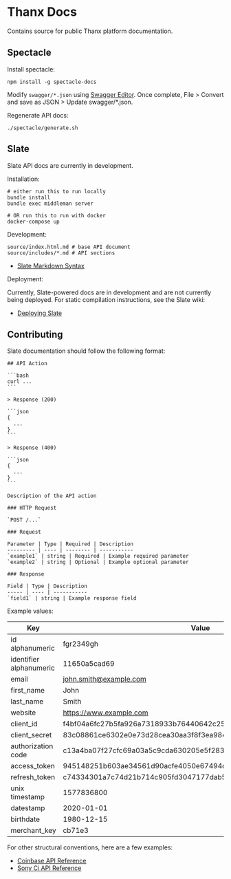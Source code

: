 # Thanx Docs

Contains source for public Thanx platform documentation.

## Spectacle

Install spectacle:

```
npm install -g spectacle-docs
```

Modify `swagger/*.json` using [Swagger Editor](https://editor.swagger.io/). Once
complete, File > Convert and save as JSON > Update swagger/*.json.

Regenerate API docs:

```
./spectacle/generate.sh
```

## Slate

Slate API docs are currently in development.

Installation:

```
# either run this to run locally
bundle install
bundle exec middleman server

# OR run this to run with docker
docker-compose up
```

Development:

```
source/index.html.md # base API document
source/includes/*.md # API sections
```

* [Slate Markdown Syntax](https://github.com/slatedocs/slate/wiki/Markdown-Syntax)

Deployment:

Currently, Slate-powered docs are in development and are not currently being
deployed. For static compilation instructions, see the Slate wiki:

* [Deploying Slate](https://github.com/slatedocs/slate/wiki/Deploying-Slate)

## Contributing

Slate documentation should follow the following format:

    ## API Action

    ```bash
    curl ...
    ```

    > Response (200)

    ```json
    {
      ...
    }
    ```

    > Response (400)

    ```json
    {
      ...
    }
    ```

    Description of the API action

    ### HTTP Request

    `POST /...`

    ### Request

    Parameter | Type | Required | Description
    --------- | ---- | -------- | -----------
    `example1` | string | Required | Example required parameter
    `example2` | string | Optional | Example optional parameter

    ### Response

    Field | Type | Description
    ----- | ---- | -----------
    `field1` | string | Example response field


Example values:

Key | Value
--- | -----
id alphanumeric | fgr2349gh
identifier alphanumeric | 11650a5cad69
email | john.smith@example.com
first_name | John
last_name | Smith
website | https://www.example.com
client_id | f4bf04a6fc27b5fa926a7318933b76440642c25cde037d8e867b3d18d771ad86
client_secret | 83c08861ce6302e0e73d28cea30aa3f8f3ea98446e133fde60a86231f50f5c82
authorization code | c13a4ba07f27cfc69a03a5c9cda630205e5f2833331fb761d38eef10c091f371
access_token | 945148251b603ae34561d90acfe4050e67494d6d1e65d4d3d52798407f03c0bd
refresh_token | c74334301a7c74d21b714c905fd3047177dab56de6a86899e6f6b7f71bab7d55
unix timestamp | 1577836800
datestamp | 2020-01-01
birthdate | 1980-12-15
merchant_key | cb71e3

For other structural conventions, here are a few examples:

* [Coinbase API Reference](https://developers.coinbase.com/api/v2)
* [Sony Ci API Reference](https://developers.cimediacloud.com/)
